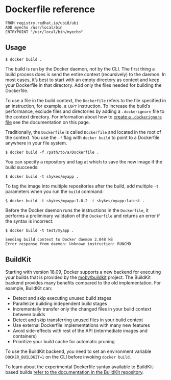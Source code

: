 # Dockerfile reference

```
FROM registry.redhat.io/ubi8/ubi
ADD myecho /usr/local/bin
ENTRYPOINT "/usr/local/bin/myecho"
```

## Usage

```
$ docker build .
```

The build is run by the Docker daemon, not by the CLI. The first thing a build process does is send the entire context (recursively) to the daemon. In most cases, it’s best to start with an empty directory as context and keep your Dockerfile in that directory. Add only the files needed for building the Dockerfile.

To use a file in the build context, the `Dockerfile` refers to the file specified in an instruction, for example, a `COPY` instruction. To increase the build’s performance, exclude files and directories by adding a `.dockerignore` file to the context directory. For information about how to [create a `.dockerignore` file](https://docs.docker.com/engine/reference/builder/#dockerignore-file) see the documentation on this page.

Traditionally, the `Dockerfile` is called `Dockerfile` and located in the root of the context. You use the `-f` flag with `docker build` to point to a Dockerfile anywhere in your file system.

```
$ docker build -f /path/to/a/Dockerfile .
```

You can specify a repository and tag at which to save the new image if the build succeeds:

```
$ docker build -t shykes/myapp .
```

To tag the image into multiple repositories after the build, add multiple `-t` parameters when you run the `build` command:

```
$ docker build -t shykes/myapp:1.0.2 -t shykes/myapp:latest .
```

Before the Docker daemon runs the instructions in the `Dockerfile`, it performs a preliminary validation of the `Dockerfile` and returns an error if the syntax is incorrect:

```
$ docker build -t test/myapp .

Sending build context to Docker daemon 2.048 kB
Error response from daemon: Unknown instruction: RUNCMD
```

## BuildKit

Starting with version 18.09, Docker supports a new backend for executing your builds that is provided by the [moby/buildkit](https://github.com/moby/buildkit) project. The BuildKit backend provides many benefits compared to the old implementation. For example, BuildKit can:

- Detect and skip executing unused build stages
- Parallelize building independent build stages
- Incrementally transfer only the changed files in your build context between builds
- Detect and skip transferring unused files in your build context
- Use external Dockerfile implementations with many new features
- Avoid side-effects with rest of the API (intermediate images and containers)
- Prioritize your build cache for automatic pruning

To use the BuildKit backend, you need to set an environment variable `DOCKER_BUILDKIT=1` on the CLI before invoking `docker build`.

To learn about the experimental Dockerfile syntax available to BuildKit-based builds [refer to the documentation in the BuildKit repository](https://github.com/moby/buildkit/blob/master/frontend/dockerfile/docs/experimental.md).